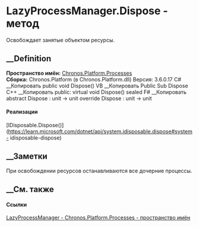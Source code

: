# LazyProcessManager.Dispose - метод
Освобождает занятые объектом ресурсы.
## __Definition
 **Пространство имён:**
[Chronos.Platform.Processes](N_Chronos_Platform_Processes.htm)  
 **Сборка:** Chronos.Platform (в Chronos.Platform.dll) Версия: 3.6.0.17
C# __Копировать
     public void Dispose()
VB __Копировать
     Public Sub Dispose
C++ __Копировать
     public:
    virtual void Dispose() sealed
F# __Копировать
     abstract Dispose : unit -> unit 
    override Dispose : unit -> unit 
#### Реализации
[IDisposable.Dispose()](https://learn.microsoft.com/dotnet/api/system.idisposable.dispose#system-
idisposable-dispose)  
##  __Заметки
При освобождении ресурсов останавливаются все дочерние процессы.
## __См. также
#### Ссылки
[LazyProcessManager - ](T_Chronos_Platform_Processes_LazyProcessManager.htm)
[Chronos.Platform.Processes - пространство
имён](N_Chronos_Platform_Processes.htm)
